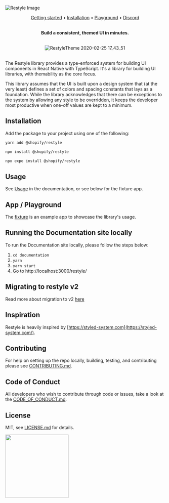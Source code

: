 ![Restyle Image](./Restyle.png)

<div align="center">
<a href="https://shopify.github.io/restyle/">Getting started</a> •
<a href="https://shopify.github.io/restyle/#installation">Installation</a> •
<a href="https://github.com/Shopify/restyle/tree/master/fixture">Playground</a> •
<a href="https://discord.gg/njT6GY46">Discord</a>
</br></br>

**Build a consistent, themed UI in minutes.**
</br>
</br>

![RestyleTheme 2020-02-25 17_43_51](https://user-images.githubusercontent.com/688415/75268245-91084b80-57f7-11ea-905b-2a9046aa5ca3.gif)
</br>
</br>

</div>

The Restyle library provides a type-enforced system for building UI components in React Native with TypeScript. It's a library for building UI libraries, with themability as the core focus.

This library assumes that the UI is built upon a design system that (at the very least) defines a set of colors and spacing constants that lays as a foundation. While the library acknowledges that there can be exceptions to the system by allowing any style to be overridden, it keeps the developer most productive when one-off values are kept to a minimum.

## Installation

Add the package to your project using one of the following:

```bash
yarn add @shopify/restyle
```

```bash
npm install @shopify/restyle
```

```bash
npx expo install @shopify/restyle
```

## Usage

See [Usage](https://shopify.github.io/restyle/#usage) in the documentation, or see below for the fixture app.

## App / Playground

The [fixture](https://github.com/Shopify/restyle/tree/master/fixture) is an example app to showcase the library's usage.

## Running the Documentation site locally

To run the Documentation site locally, please follow the steps below:

1. `cd documentation`
2. `yarn`
3. `yarn start`
4. Go to http://localhost:3000/restyle/

## Migrating to restyle v2

Read more about migration to v2 [here](https://shopify.github.io/restyle/guides/migrating-to-v2)

## Inspiration

Restyle is heavily inspired by [https://styled-system.com](https://styled-system.com/).

## Contributing

For help on setting up the repo locally, building, testing, and contributing
please see [CONTRIBUTING.md](https://github.com/Shopify/restyle/blob/master/CONTRIBUTING.md).

## Code of Conduct

All developers who wish to contribute through code or issues, take a look at the
[CODE_OF_CONDUCT.md](https://github.com/Shopify/restyle/blob/master/CODE_OF_CONDUCT.md).

## License

MIT, see [LICENSE.md](https://github.com/Shopify/restyle/blob/master/LICENSE.md) for details.

<img src="https://cdn.shopify.com/shopify-marketing_assets/builds/19.0.0/shopify-full-color-black.svg" width="200" />
